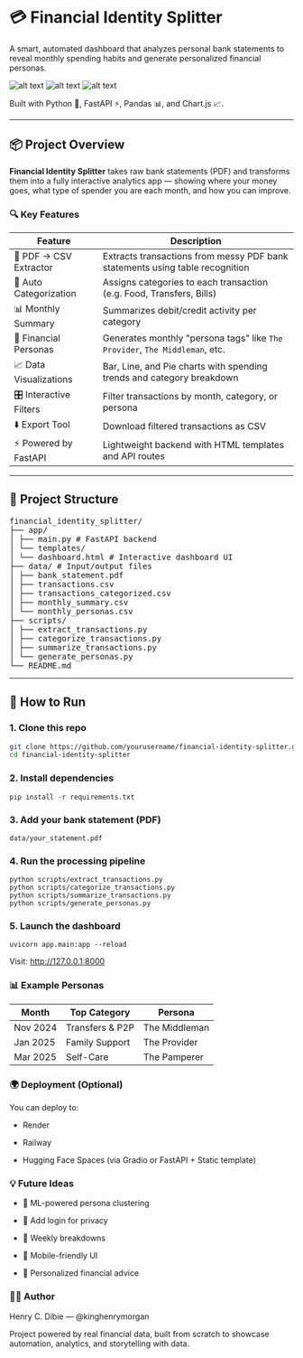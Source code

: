 # 💳 Financial Identity Splitter

A smart, automated dashboard that analyzes personal bank statements to reveal monthly spending habits and generate personalized financial personas.

![alt text](<monthly financial personas 1-2.png>)
![alt text](<monthly financial personas 2.png>)
![alt text](<monthly financial personas 3.png>)

Built with Python 🐍, FastAPI ⚡, Pandas 📊, and Chart.js 📈.

---

## 📦 Project Overview

**Financial Identity Splitter** takes raw bank statements (PDF) and transforms them into a fully interactive analytics app — showing where your money goes, what type of spender you are each month, and how you can improve.

### 🔍 Key Features

| Feature                       | Description |
|------------------------------|-------------|
| 🧾 PDF → CSV Extractor       | Extracts transactions from messy PDF bank statements using table recognition |
| 📂 Auto Categorization       | Assigns categories to each transaction (e.g. Food, Transfers, Bills) |
| 📊 Monthly Summary           | Summarizes debit/credit activity per category |
| 🧠 Financial Personas        | Generates monthly \"persona tags\" like `The Provider`, `The Middleman`, etc. |
| 📈 Data Visualizations       | Bar, Line, and Pie charts with spending trends and category breakdown |
| 🎛️ Interactive Filters      | Filter transactions by month, category, or persona |
| ⬇️ Export Tool              | Download filtered transactions as CSV |
| ⚡ Powered by FastAPI        | Lightweight backend with HTML templates and API routes |

---

## 📁 Project Structure
<pre lang="markdown">
financial_identity_splitter/
├── app/
│ ├── main.py # FastAPI backend
│ └── templates/
│ └── dashboard.html # Interactive dashboard UI
├── data/ # Input/output files
│ ├── bank_statement.pdf
│ ├── transactions.csv
│ ├── transactions_categorized.csv
│ ├── monthly_summary.csv
│ └── monthly_personas.csv
├── scripts/
│ ├── extract_transactions.py
│ ├── categorize_transactions.py
│ ├── summarize_transactions.py
│ └── generate_personas.py
└── README.md
</pre>

---

## 🚀 How to Run

### 1. Clone this repo
```bash
git clone https://github.com/yourusername/financial-identity-splitter.git
cd financial-identity-splitter
```

### 2. Install dependencies
```
pip install -r requirements.txt
```

### 3. Add your bank statement (PDF)
```
data/your_statement.pdf
```

### 4. Run the processing pipeline
```
python scripts/extract_transactions.py
python scripts/categorize_transactions.py
python scripts/summarize_transactions.py
python scripts/generate_personas.py
```

### 5. Launch the dashboard
```
uvicorn app.main:app --reload
```
Visit: http://127.0.0.1:8000

### 📊 Example Personas

| Month    | Top Category    | Persona       |
| -------- | --------------- | ------------- |
| Nov 2024 | Transfers & P2P | The Middleman |
| Jan 2025 | Family Support  | The Provider  |
| Mar 2025 | Self-Care       | The Pamperer  |

### 🌍 Deployment (Optional)
You can deploy to:

- Render

- Railway

- Hugging Face Spaces (via Gradio or FastAPI + Static template)

### 💡 Future Ideas
- 🧠 ML-powered persona clustering

- 🔐 Add login for privacy

- 📆 Weekly breakdowns

- 📱 Mobile-friendly UI

- 💬 Personalized financial advice 

### 👨‍💻 Author

Henry C. Dibie — @kinghenrymorgan

Project powered by real financial data, built from scratch to showcase automation, analytics, and storytelling with data.